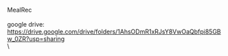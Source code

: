 MealRec \
\
google drive: \
https://drive.google.com/drive/folders/1AhsODmR1xRJsY8VwOaQbfpi85GBw_0ZR?usp=sharing \
\

